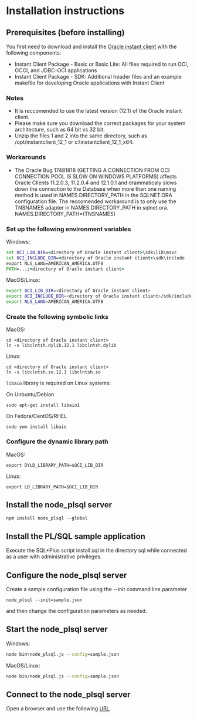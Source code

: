 # Installation instructions

## Prerequisites (before installing)

You first need to download and install the [Oracle instant client](http://www.oracle.com/technetwork/database/features/instant-client/index-097480.html) with the following components:

* Instant Client Package - Basic or Basic Lite: All files required to run OCI, OCCI, and JDBC-OCI applications
* Instant Client Package - SDK: Additional header files and an example makefile for developing Oracle applications with Instant Client

### Notes

* It is reccomended to use the latest version (12.1) of the Oracle instant client.
* Please make sure you download the correct packages for your system architecture, such as 64 bit vs 32 bit.
* Unzip the files 1 and 2 into the same directory, such as /opt/instantclient_12_1 or c:\instantclient_12_1_x64.

### Workarounds

* The Oracle Bug 17481818 (GETTING A CONNECTION FROM OCI CONNECTION POOL IS SLOW ON WINDOWS PLATFORMS) affects Oracle Clients 11.2.0.3, 11.2.0.4 and 12.1.0.1 and
drammaticaly slows down the connection to the Database when more than one naming method is used in NAMES.DIRECTORY_PATH in the SQLNET.ORA configuration file.
The reccomended workaround is to only use the TNSNAMES adapter in NAMES.DIRECTORY_PATH in sqlnet.ora.
NAMES.DIRECTORY_PATH=(TNSNAMES)

### Set up the following environment variables

Windows:
```bat
set OCI_LIB_DIR=<directory of Oracle instant client>\sdk\lib\msvc
set OCI_INCLUDE_DIR=<directory of Oracle instant client>\sdk\include
export NLS_LANG=AMERICAN_AMERICA.UTF8
PATH=...;<directory of Oracle instant client>
```

MacOS/Linux:
```bash
export OCI_LIB_DIR=<directory of Oracle instant client>
export OCI_INCLUDE_DIR=<directory of Oracle instant client>/sdk/include
export NLS_LANG=AMERICAN_AMERICA.UTF8
```

### Create the following symbolic links

MacOS:
```
cd <directory of Oracle instant client>
ln -s libclntsh.dylib.12.1 libclntsh.dylib
```

Linux:
```
cd <directory of Oracle instant client>
ln -s libclntsh.so.12.1 libclntsh.so
```

`libaio` library is required on Linux systems:

On Unbuntu/Debian
```
sudo apt-get install libaio1
```

On Fedora/CentOS/RHEL
```
sudo yum install libaio
```

### Configure the dynamic library path

MacOS:
```
export DYLD_LIBRARY_PATH=$OCI_LIB_DIR
```

Linux:
```
export LD_LIBRARY_PATH=$OCI_LIB_DIR
```

## Install the node_plsql server

```
npm install node_plsql --global
```

## Install the PL/SQL sample application

Execute the SQL*Plus script install.sql in the directory sql while connected as a user with administrative privileges.

## Configure the node_plsql server

Create a sample configuration file using the --init command line parameter

```
node_plsql --init=sample.json
```

and then change the configuration parameters as needed.

## Start the node_plsql server

Windows:
```bat
node bin\node_plsql.js --config=sample.json
```

MacOS/Linux:
```bash
node bin/node_plsql.js --config=sample.json
```

## Connect to the node_plsql server

Open a browser and use the following [URL](http://localhost:8999/sample/sample.pageIndex).
